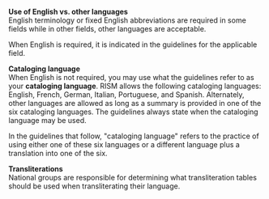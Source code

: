 **Use of English vs. other languages**  
English terminology or fixed English abbreviations are required in some fields while in other fields, other languages are acceptable.

When English is required, it is indicated in the guidelines for the applicable field.

**Cataloging language**  
When English is not required, you may use what the guidelines refer to as your **cataloging language**. RISM allows the following cataloging languages: English, French, German, Italian, Portuguese, and Spanish. Alternately, other languages are allowed as long as a summary is provided in one of the six cataloging languages. The guidelines always state when the cataloging language may be used.

In the guidelines that follow, "cataloging language" refers to the practice of using either one of these six languages or a different language plus a translation into one of the six.

**Transliterations**  
National groups are responsible for determining what transliteration tables should be used when transliterating their language.